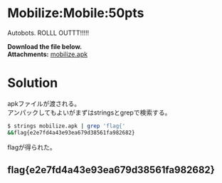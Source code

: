 # Mobilize:Mobile:50pts
Autobots. ROLLL OUTTT!!!!!  

**Download the file below.**  
**Attachments:** [mobilize.apk](mobilize.apk)  

# Solution
apkファイルが渡される。  
アンパックしてもよいがまずはstringsとgrepで検索する。  
```bash
$ strings mobilize.apk | grep 'flag{'
&&flag{e2e7fd4a43e93ea679d38561fa982682}
```
flagが得られた。  

## flag{e2e7fd4a43e93ea679d38561fa982682}
